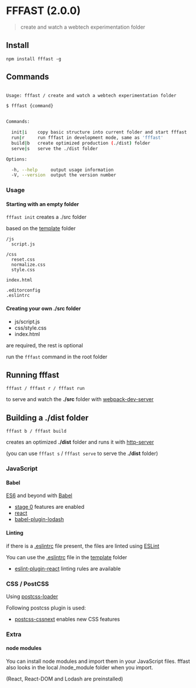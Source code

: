 
# FFFAST (2.0.0)

> create and watch a webtech experimentation folder

## Install

```
npm install fffast -g
```

## Commands

```bash

Usage: fffast / create and watch a webtech experimentation folder

$ fffast {command}


Commands:

  init|i    copy basic structure into current folder and start fffast
  run|r     run fffast in development mode, same as 'fffast'
  build|b   create optimized production (./dist) folder
  serve|s   serve the ./dist folder

Options:

  -h, --help     output usage information
  -V, --version  output the version number

```

### Usage

#### Starting with an empty folder

`fffast init` creates a ./src folder

based on the [template](/template) folder

```
/js
  script.js

/css
  reset.css
  normalize.css
  style.css

index.html

.editorconfig
.eslintrc

```

#### Creating your own ./src folder


- js/script.js
- css/style.css
- index.html

are required, the rest is optional

run the `fffast` command in the root folder

## Running fffast

`fffast / fffast r / fffast run`

to serve and watch the **./src** folder with [webpack-dev-server](https://github.com/webpack/webpack-dev-server)

## Building a ./dist folder

`fffast b / fffast build`

 creates an optimized **./dist** folder and runs it with [http-server](https://github.com/indexzero/http-server)

 (you can use `fffast s` / `fffast serve` to serve the **./dist** folder)

### JavaScript

#### Babel

[ES6](http://exploringjs.com/) and beyond with [Babel](https://github.com/babel/babel)

- [stage 0](http://babeljs.io/docs/plugins/preset-stage-0/) features are enabled
- [react](http://babeljs.io/docs/plugins/preset-react/)
- [babel-plugin-lodash](https://github.com/lodash/babel-plugin-lodash)

#### Linting

if there is a [.eslintrc](http://eslint.org/docs/user-guide/configuring.html) file present, the files are linted using [ESLint](https://github.com/eslint/eslint)

You can use the [.eslintrc](template/.eslintrc) file in the [template](/template) folder

- [eslint-plugin-react](https://github.com/yannickcr/eslint-plugin-react) linting rules are available

### CSS / PostCSS

Using [postcss-loader](https://github.com/postcss/postcss-loader)

Following postcss plugin is used:

- [postcss-cssnext](https://github.com/MoOx/postcss-cssnext) enables new CSS features


### Extra

#### node modules

You can install node modules and import them in your JavaScript files.
fffast also looks in the local /node_module folder when you import.

(React, React-DOM and Lodash are preinstalled)
